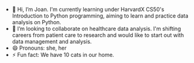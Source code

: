 - 👋 Hi, I’m Joan. I'm currently learning under HarvardX CS50's Introduction to Python programming, aiming to learn and practice data analysis on Python.
- 💞️ I’m looking to collaborate on healthcare data analysis. I'm shifting careers from patient care to research and would like to start out with data management and analysis.
- 😄 Pronouns: she, her
- ⚡ Fun fact: We have 10 cats in our home.


